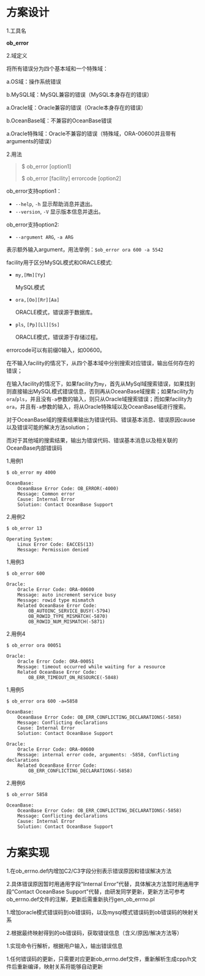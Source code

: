 # 方案设计

1.工具名

**ob_error**

2.域定义

将所有错误分为四个基本域和一个特殊域：

a.OS域：操作系统错误

b.MySQL域：MySQL兼容的错误（MySQL本身存在的错误）

a.Oracle域：Oracle兼容的错误（Oracle本身存在的错误）

b.OceanBase域：不兼容的OceanBase错误

a.Oracle特殊域：Oracle不兼容的错误（特殊域，ORA-00600并且带有arguments的错误）

2.用法

> $ ob_error [option1]
>
> $ ob_error [facility] errorcode [option2]

ob_error支持option1：

- `--help`, `-h`
  显示帮助消息并退出。
- `--version`, `-V`
  显示版本信息并退出。



ob_error支持option2:

- `--argument ARG`, `-a ARG`

表示额外输入argument，用法举例：`$ob_error ora 600 -a 5542 `



facility用于区分MySQL模式和ORACLE模式:

- `my,[Mm][Yy]` 

  MySQL模式

- `ora,[Oo][Rr][Aa]`

  ORACLE模式，错误源于数据库。

- `pls`, `[Pp][Ll][Ss]`

  ORACLE模式，错误源于存储过程。



errorcode可以有前缀0输入，如00600。



在不输入facility的情况下，从四个基本域中分别搜索对应错误，输出任何存在的错误；

在输入facility的情况下，如果facility为`my`，首先从MySql域搜索错误，如果找到则直接输出MySQL模式错误信息，否则再从OceanBase域搜索；如果facility为`ora`/`pls`，并且没有`-a`参数的输入，则只从Oracle域搜索错误；而如果facility为`ora`，并且有`-a`参数的输入，将从Oracle特殊域以及OceanBase域进行搜索。



对于OceanBase域的搜索结果输出为错误代码、错误基本消息、错误原因cause以及错误可能的解决方法solution；

而对于其他域的搜索结果，输出为错误代码、错误基本消息以及相关联的OceanBase内部错误码

1.用例1

```shell
$ ob_error my 4000

OceanBase:
	OceanBase Error Code: OB_ERROR(-4000)
	Message: Common error
	Cause: Internal Error
	Solution: Contact OceanBase Support
```

2.用例2

```shell
$ ob_error 13

Operating System:
	Linux Error Code: EACCES(13)
	Message: Permission denied
```

1.用例3

```shell
$ ob_error 600

Oracle:
	Oracle Error Code: ORA-00600
	Message: auto increment service busy
	Message: rowid type mismatch
	Related OceanBase Error Code:
		OB_AUTOINC_SERVICE_BUSY(-5794)
		OB_ROWID_TYPE_MISMATCH(-5870)
		OB_ROWID_NUM_MISMATCH(-5871)
```

2.用例4

```shell
$ ob_error ora 00051

Oracle:
	Oracle Error Code: ORA-00051
	Message: timeout occurred while waiting for a resource
	Related OceanBase Error Code:
		OB_ERR_TIMEOUT_ON_RESOURCE(-5848)
```

1.用例5

```shell
$ ob_error ora 600 -a=5858

OceanBase:
	OceanBase Error Code: OB_ERR_CONFLICTING_DECLARATIONS(-5858)
	Message: Conflicting declarations
	Cause: Internal Error
	Solution: Contact OceanBase Support

Oracle:
	Oracle Error Code: ORA-00600
	Message: internal error code, arguments: -5858, Conflicting declarations
	Related OceanBase Error Code:
		OB_ERR_CONFLICTING_DECLARATIONS(-5858)
```

2.用例6

```shell
$ ob_error 5858

OceanBase:
	OceanBase Error Code: OB_ERR_CONFLICTING_DECLARATIONS(-5858)
	Message: Conflicting declarations
	Cause: Internal Error
	Solution: Contact OceanBase Support
```

# 方案实现

1.在ob_errno.def内增加C2/C3字段分别表示错误原因和错误解决方法

2.具体错误原因暂时用通用字段“Internal Error”代替，具体解决方法暂时用通用字段“Contact OceanBase Support”代替，由研发同学更新，更新方法可参考ob_errno.def文件的注解，更新后需重新执行gen_ob_errno.pl

1.增加oracle模式错误码到ob错误码，以及mysql模式错误码到ob错误码的映射关系

2.根据最终映射得到的ob错误码，获取错误信息（含义/原因/解决方法等）

1.实现命令行解析，根据用户输入，输出错误信息



1.任何错误码的更新，只需要对应更新ob_errno.def文件，重新解析生成cpp/h文件后重新编译，映射关系将能够自动更新
